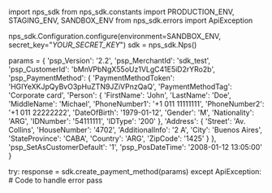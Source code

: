 import nps_sdk
from nps_sdk.constants import PRODUCTION_ENV, STAGING_ENV, SANDBOX_ENV
from nps_sdk.errors import ApiException

nps_sdk.Configuration.configure(environment=SANDBOX_ENV,
                            secret_key="_YOUR_SECRET_KEY_")
sdk = nps_sdk.Nps()

params = {
    'psp_Version': '2.2',
    'psp_MerchantId': 'sdk_test',
    'psp_CustomerId': 'bMnVPbNgX55oUz1VLgC41E5iD2rYRo2b',
    'psp_PaymentMethod': {
        'PaymentMethodToken': 'HGIYeXKJpQyBvO3pHuZTN9JZiVPnzQaQ',
        'PaymentMethodTag': 'Corporate card',
        'Person': {
            'FirstName': 'John',
            'LastName': 'Doe',
            'MiddleName': 'Michael',
            'PhoneNumber1': '+1 011 11111111',
            'PhoneNumber2': '+1 011 22222222',
            'DateOfBirth': '1979-01-12',
            'Gender': 'M',
            'Nationality': 'ARG',
            'IDNumber': '54111111',
            'IDType': '200'
            },
        'Address': {
            'Street': 'Av. Collins',
            'HouseNumber': '4702',
            'AdditionalInfo': '2 A',
            'City': 'Buenos Aires',
            'StateProvince': 'CABA',
            'Country': 'ARG',
            'ZipCode': '1425'
            }
    },
    'psp_SetAsCustomerDefault': '1',
    'psp_PosDateTime': '2008-01-12 13:05:00'
}

try: 
    response = sdk.create_payment_method(params) 
except ApiException: 
    # Code to handle error 
    pass 
